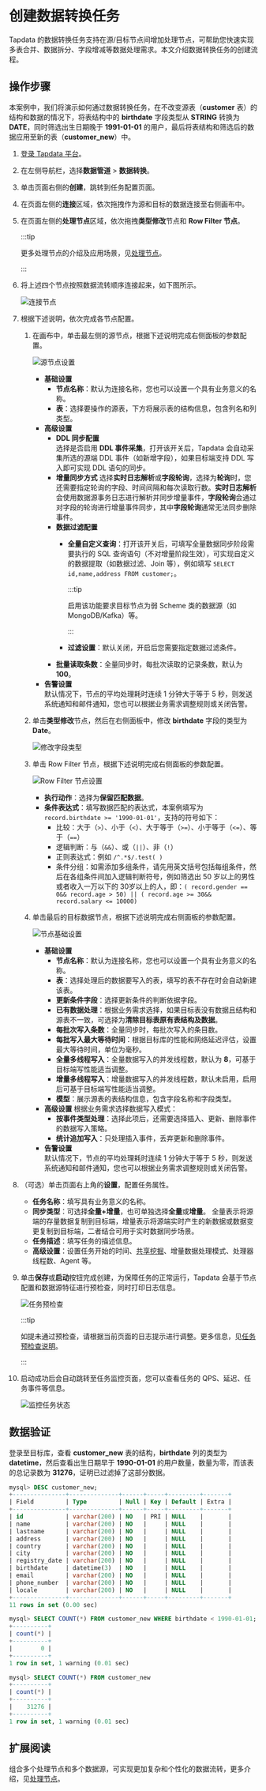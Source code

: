# 创建数据转换任务

Tapdata 的数据转换任务支持在源/目标节点间增加处理节点，可帮助您快速实现多表合并、数据拆分、字段增减等数据处理需求。本文介绍数据转换任务的创建流程。

## 操作步骤

本案例中，我们将演示如何通过数据转换任务，在不改变源表（**customer** 表）的结构和数据的情况下，将表结构中的 **birthdate** 字段类型从 **STRING** 转换为 **DATE**，同时筛选出生日期晚于 **1991-01-01** 的用户，最后将表结构和筛选后的数据应用至新的表（**customer_new**）中。

1. [登录 Tapdata 平台](../../log-in.md)。

2. 在左侧导航栏，选择**数据管道** > **数据转换**。

3. 单击页面右侧的**创建**，跳转到任务配置页面。

4. 在页面左侧的**连接**区域，依次拖拽作为源和目标的数据连接至右侧画布中。

5. 在页面左侧的**处理节点**区域，依次拖拽**类型修改**节点和 **Row Filter 节点**。

   :::tip

   更多处理节点的介绍及应用场景，见[处理节点](process-node.md)。

   :::

6. 将上述四个节点按照数据流转顺序连接起来，如下图所示。

   ![连接节点](../../../images/connect_data_dev_nodes.png)

7. 根据下述说明，依次完成各节点配置。

   1. 在画布中，单击最左侧的源节点，根据下述说明完成右侧面板的<span id="full-sql-query">参数配置</span>。

      ![源节点设置](../../../images/data_dev_source_node_setting.png)

      * **基础设置**      
        * **节点名称**：默认为连接名称，您也可以设置一个具有业务意义的名称。
        * **表**：选择要操作的源表，下方将展示表的结构信息，包含列名和列类型。 
      * **高级设置**      
        * **DDL 同步配置**      
          选择是否启用 **DDL 事件采集**，打开该开关后，Tapdata 会自动采集所选的源端 DDL 事件（如新增字段），如果目标端支持 DDL 写入即可实现 DDL 语句的同步。 
        * **增量同步方式** 
          选择**实时日志解析**或**字段轮询**，选择为**轮询**时，您还需要指定轮询的字段、时间间隔和每次读取行数。**实时日志解析**会使用数据源事务日志进行解析并同步增量事件，**字段轮询**会通过对字段的轮询进行增量事件同步，其中**字段轮询**通常无法同步删除事件。 
        * **数据过滤配置** 
          * **全量自定义查询**：打开该开关后，可填写全量数据同步阶段需要执行的 SQL 查询语句（不对增量阶段生效），可实现自定义的数据提取（如数据过滤、Join 等），例如填写 `SELECT id,name,address FROM customer;`。
            
            :::tip
            
            启用该功能要求目标节点为弱 Scheme 类的数据源（如 MongoDB/Kafka）等。
            
            ::: 
            
          * **过滤设置**：默认关闭，开启后您需要指定数据过滤条件。 
        * **批量读取条数**：全量同步时，每批次读取的记录条数，默认为 **100**。
      * **告警设置**   
        默认情况下，节点的平均处理耗时连续 1 分钟大于等于 5 秒，则发送系统通知和邮件通知，您也可以根据业务需求调整规则或关闭告警。

   2. 单击**类型修改**节点，然后在右侧面板中，修改 **birthdate** 字段的类型为 **Date**。

      ![修改字段类型](../../../images/data_dev_column_type_setting.png)

   3. 单击 Row Filter 节点，根据下述说明完成右侧面板的参数配置。

      ![Row Filter 节点设置](../../../images/data_dev_row_filter_setting.png)

      * **执行动作**：选择为**保留匹配数据**。
      * **条件表达式**：填写数据匹配的表达式，本案例填写为 `record.birthdate >= '1990-01-01'`，支持的符号如下：
        * 比较：大于（`>`）、小于（`<`）、大于等于（`>=`）、小于等于（`<=`）、等于（`==`）
        * 逻辑判断：与（`&&`）、或（`||`）、非（`!`）
        * 正则表达式：例如 `/^.*$/.test( )`
        * 条件分组：如需添加多组条件，请先用英文括号包括每组条件，然后在各组条件间加入逻辑判断符号，例如筛选出 50 岁以上的男性或者收入一万以下的 30岁以上的人，即：`( record.gender == 0&& record.age > 50) || ( record.age >= 30&& record.salary <= 10000)`

   4. 单击最后的目标数据节点，根据下述说明完成右侧面板的参数配置。

      ![节点基础设置](../../../images/data_dev_target_node_basic_setting.png)

      * **基础设置**      
        * **节点名称**：默认为连接名称，您也可以设置一个具有业务意义的名称。
        * **表**：选择处理后的数据要写入的表，填写的表不存在时会自动新建该表。
        * **更新条件字段**：选择更新条件的判断依据字段。
        * **已有数据处理**：根据业务需求选择，如果目标表没有数据且结构和源表不一致，可选择为**清除目标表原有表结构及数据**。
        * **每批次写入条数**：全量同步时，每批次写入的条目数。
        * **每批写入最大等待时间**：根据目标库的性能和网络延迟评估，设置最大等待时间，单位为毫秒。      
        * **全量多线程写入**：全量数据写入的并发线程数，默认为 **8**，可基于目标端写性能适当调整。      
        * **增量多线程写入**：增量数据写入的并发线程数，默认未启用，启用后可基于目标端写性能适当调整。      
        * **模型**：展示源表的表结构信息，包含字段名称和字段类型。         
      * **高级设置** 
        根据业务需求选择数据写入模式：
        * **按事件类型处理**：选择此项后，还需要选择插入、更新、删除事件的数据写入策略。
        * **统计追加写入**：只处理插入事件，丢弃更新和删除事件。        
      * **告警设置**   
        默认情况下，节点的平均处理耗时连续 1 分钟大于等于 5 秒，则发送系统通知和邮件通知，您也可以根据业务需求调整规则或关闭告警。

8. （可选）单击页面右上角的**设置**，配置任务属性。

   * **任务名称**：填写具有业务意义的名称。
   * **同步类型**：可选择**全量+增量**，也可单独选择**全量**或**增量**。
     全量表示将源端的存量数据复制到目标端，增量表示将源端实时产生的新数据或数据变更复制到目标端，二者结合可用于实时数据同步场景。
   * **任务描述**：填写任务的描述信息。
   * **高级设置**：设置任务开始的时间、[共享挖掘](../../advanced-settings/share-mining.md)、增量数据处理模式、处理器线程数、Agent 等。

9. 单击**保存**或**启动**按钮完成创建，为保障任务的正常运行，Tapdata 会基于节点配置和数据源特征进行预检查，同时打印日志信息。

   ![任务预检查](../../../images/dev_task_pre_check.png.png)

   :::tip

   如提未通过预检查，请根据当前页面的日志提示进行调整。更多信息，见[任务预检查说明](../pre-check.md)。

   :::

10. 启动成功后会自动跳转至任务监控页面，您可以查看任务的 QPS、延迟、任务事件等信息。

    ![监控任务状态](../../../images/data_dev_monitor_cn.png)

   



## 数据验证

登录至目标库，查看 **customer_new** 表的结构，**birthdate** 列的类型为 **datetime**，然后查看出生日期早于 **1990-01-01** 的用户数量，数量为零，而该表的总记录数为 **31276**，证明已过滤掉了这部分数据。

```sql
mysql> DESC customer_new;
+---------------+--------------+------+-----+---------+-------+
| Field         | Type         | Null | Key | Default | Extra |
+---------------+--------------+------+-----+---------+-------+
| id            | varchar(200) | NO   | PRI | NULL    |       |
| name          | varchar(200) | NO   |     | NULL    |       |
| lastname      | varchar(200) | NO   |     | NULL    |       |
| address       | varchar(200) | NO   |     | NULL    |       |
| country       | varchar(200) | NO   |     | NULL    |       |
| city          | varchar(200) | NO   |     | NULL    |       |
| registry_date | varchar(200) | NO   |     | NULL    |       |
| birthdate     | datetime(3)  | NO   |     | NULL    |       |
| email         | varchar(200) | NO   |     | NULL    |       |
| phone_number  | varchar(200) | NO   |     | NULL    |       |
| locale        | varchar(200) | NO   |     | NULL    |       |
+---------------+--------------+------+-----+---------+-------+
11 rows in set (0.00 sec)

mysql> SELECT COUNT(*) FROM customer_new WHERE birthdate < 1990-01-01;
+----------+
| count(*) |
+----------+
|        0 |
+----------+
1 row in set, 1 warning (0.01 sec)

mysql> SELECT COUNT(*) FROM customer_new
+----------+
| count(*) |
+----------+
|    31276 |
+----------+
1 row in set, 1 warning (0.01 sec)
```



## 扩展阅读

组合多个处理节点和多个数据源，可实现更加复杂和个性化的数据流转，更多介绍，见[处理节点](process-node.md)。
